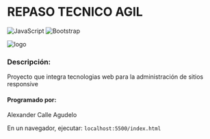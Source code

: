 # REPASO TECNICO AGIL
![JavaScript](https://img.shields.io/badge/javascript-%23323330.svg?style=for-the-badge&logo=javascript&logoColor=%23F7DF1E)
![Bootstrap](https://img.shields.io/badge/bootstrap-%23563D7C.svg?style=for-the-badge&logo=bootstrap&logoColor=white)

![logo](https://i.blogs.es/fc0fc9/650_1000_gi01a201312292200/1366_2000.png)

### Descripción:
Proyecto que integra tecnologias web para la administración de sitios responsive

#### Programado por:

Alexander Calle Agudelo

En un navegador, ejecutar:
`localhost:5500/index.html`
